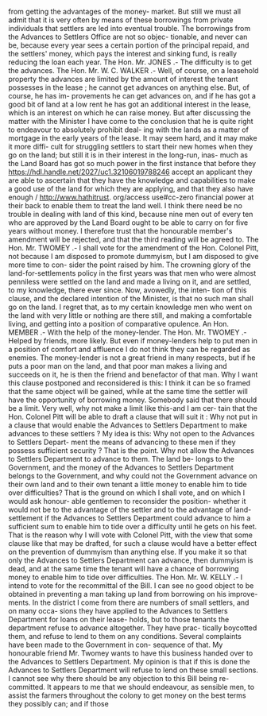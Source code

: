 from getting the advantages of the money- market. But still we must all admit that it is very often by means of these borrowings from private individuals that settlers are led into eventual trouble. The borrowings from the Advances to Settlers Office are not so objec- tionable, and never can be, because every year sees a certain portion of the principal repaid, and the settlers' money, which pays the interest and sinking fund, is really reducing the loan each year. The Hon. Mr. JONES .- The difficulty is to get the advances. The Hon. Mr. W. C. WALKER .- Well, of course, on a leasehold property the advances are limited by the amount of interest the tenant possesses in the lease ; he cannot get advances on anything else. But, of course, he has im- provements he can get advances on, and if he has got a good bit of land at a low rent he has got an additional interest in the lease, which is an interest on which he can raise money. But after discussing the matter with the Minister I have come to the conclusion that he is quite right to endeavour to absolutely prohibit deal- ing with the lands as a matter of mortgage in the early years of the lease. It may seem hard, and it may make it more diffi- cult for struggling settlers to start their new homes when they go on the land; but still it is in their interest in the long-run, inas- much as the Land Board has got so much power in the first instance that before they https://hdl.handle.net/2027/uc1.32106019788246 accept an applicant they are able to ascertain that they have the knowledge and capabilities to make a good use of the land for which they are applying, and that they also have enough / http://www.hathitrust. org/access use#cc-zero financial power at their back to enable them to treat the land well. I think there need be no trouble in dealing with land of this kind, because nine men out of every ten who are approved by the Land Board ought to be able to carry on for five years without money. I therefore trust that the honourable member's amendment will be rejected, and that the third reading will be agreed to. The Hon. Mr. TWOMEY .- I shall vote for the amendment of the Hon. Colonel Pitt, not because I am disposed to promote dummyism, but I am disposed to give more time to con- sider the point raised by him. The crowning glory of the land-for-settlements policy in the first years was that men who were almost penniless were settled on the land and made a living on it, and are settled, to my knowledge, there ever since. Now, avowedly, the inten- tion of this clause, and the declared intention of the Minister, is that no such man shall go on the land. I regret that, as to my certain knowledge men who went on the land with very little or nothing are there still, and making a comfortable living, and getting into a position of comparative opulence. An Hon. MEMBER .- With the help of the money-lender. The Hon. Mr. TWOMEY .- Helped by friends, more likely. But even if money-lenders help to put men in a position of comfort and affluence I do not think they can be regarded as enemies. The money-lender is not a great friend in many respects, but if he puts a poor man on the land, and that poor man makes a living and succeeds on it, he is then the friend and benefactor of that man. Why I want this clause postponed and reconsidered is this: I think it can be so framed that the same object will be gained, while at the same time the settler will have the opportunity of borrowing money. Somebody said that there should be a limit. Very well, why not make a limit like this-and I am cer- tain that the Hon. Colonel Pitt will be able to draft a clause that will suit it : Why not put in a clause that would enable the Advances to Settlers Department to make advances to these settlers ? My idea is this: Why not open to the Advances to Settlers Depart- ment the means of advancing to these men if they possess sufficient security ? That is the point. Why not allow the Advances to Settlers Department to advance to them. The land be- longs to the Government, and the money of the Advances to Settlers Department belongs to the Government, and why could not the Government advance on their own land and to their own tenant a little money to enable him to tide over difficulties? That is the ground on which I shall vote, and on which I would ask honour- able gentlemen to reconsider the position- whether it would not be to the advantage of the settler and to the advantage of land-settlement if the Advances to Settlers Department could advance to him a sufficient sum to enable him to tide over a difficulty until he gets on his feet. That is the reason why I will vote with Colonel Pitt, with the view that some clause like that may be drafted, for such a clause would have a better effect on the prevention of dummyism than anything else. If you make it so that only the Advances to Settlers Department can advance, then dummyism is dead, and at the same time the tenant will have a chance of borrowing money to enable him to tide over difficulties. The Hon. Mr. W. KELLY .- I intend to vote for the recommittal of the Bill. I can see no good object to be obtained in preventing a man taking up land from borrowing on his improve- ments. In the district I come from there are numbers of small settlers, and on many occa- sions they have applied to the Advances to Settlers Department for loans on their lease- holds, but to those tenants the department refuse to advance altogether. They have prac- tically boycotted them, and refuse to lend to them on any conditions. Several complaints have been made to the Government in con- sequence of that. My honourable friend Mr. Twomey wants to have this business handed over to the Advances to Settlers Department. My opinion is that if this is done the Advances to Settlers Department will refuse to lend on these small sections. I cannot see why there should be any objection to this Bill being re- committed. It appears to me that we should endeavour, as sensible men, to assist the farmers throughout the colony to get money on the best terms they possibly can; and if those 